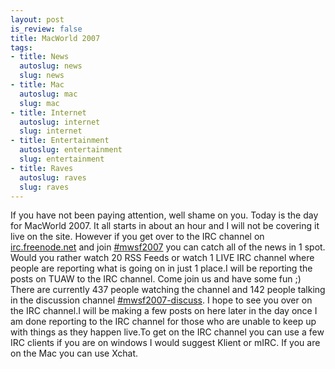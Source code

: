 ```yaml
--- 
layout: post
is_review: false
title: MacWorld 2007
tags: 
- title: News
  autoslug: news
  slug: news
- title: Mac
  autoslug: mac
  slug: mac
- title: Internet
  autoslug: internet
  slug: internet
- title: Entertainment
  autoslug: entertainment
  slug: entertainment
- title: Raves
  autoslug: raves
  slug: raves
---
```

If you have not been paying attention, well shame on you.  Today is the day for MacWorld 2007.  It all starts in about an hour and I will not be covering it live on the site.  However if you get over to the IRC channel on [irc.freenode.net](irc://irc.freenode.net/#mwsf2007) and join [#mwsf2007](irc://irc.freenode.net/#mwsf2007) you can catch all of the news in 1 spot.  Would you rather watch 20 RSS Feeds or watch 1 LIVE IRC channel where people are reporting what is going on in just 1 place.I will be reporting the posts on TUAW to the IRC channel.  Come join us and have some fun ;)  There are currently 437 people watching the channel and 142 people talking in the discussion channel [#mwsf2007-discuss](irc://irc.freenode.net/#mwsf2007-discuss).  I hope to see you over on the IRC channel.I will be making a few posts on here later in the day once I am done reporting to the IRC channel for those who are unable to keep up with things as they happen live.To get on the IRC channel you can use a few IRC clients if you are on windows I would suggest Klient or mIRC.  If you are on the Mac you can use Xchat.
